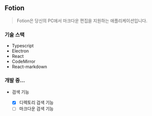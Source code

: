 ## Fotion

> Fotion은 당신의 PC에서 마크다운 편집을 지원하는 애플리케이션입니다.

### 기술 스택

- Typescript
- Electron
- React
- CodeMirror
- React-markdown

### 개발 중...

- 검색 기능

  - [x] 디렉토리 검색 기능
  - [ ] 마크다운 검색 기능
